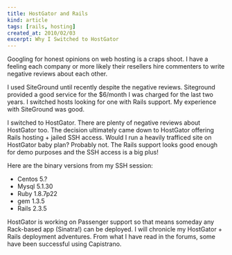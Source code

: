 ```yaml
---
title: HostGator and Rails
kind: article
tags: [rails, hosting]
created_at: 2010/02/03
excerpt: Why I Switched to HostGator 
---
```


Googling for honest opinions on web hosting is a craps shoot. I have a feeling each company or more likely their resellers hire commenters to write negative reviews about each other.

I used SiteGround until recently despite the negative reviews. Siteground provided a good service for the $6/month I was charged for the last two years. I switched hosts looking for one with Rails support. My experience with SiteGround was good. 

I switched to HostGator. There are plenty of negative reviews about HostGator too. The decision ultimately came down to HostGator offering Rails hosting + jailed SSH access. Would I run a heavily trafficed site on HostGator baby plan? Probably not. The Rails support looks good enough for demo purposes and the SSH access is a big plus!

Here are the binary versions from my SSH session:

- Centos 5.?
- Mysql 5.1.30
- Ruby 1.8.7p22
- gem 1.3.5
- Rails 2.3.5

HostGator is working on Passenger support so that means someday any Rack-based app (Sinatra!) can be deployed. I will chronicle my HostGator + Rails deployment adventures. From what I have read in the forums, some have been successful using Capistrano.
